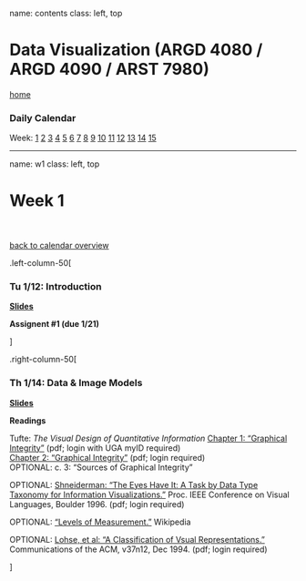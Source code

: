name: contents
class: left, top

# Data Visualization (ARGD 4080 / ARGD 4090 / ARST 7980)

[home](http://datavis-sp16.github.io/)

### Daily Calendar        

Week: [1](#w1) [2](#w2) [3](#w3) [4](#w4) [5](#w5) [6](#w6) [7](#w7) [8](#w8) [9](#w9) [10](#w10) [11](#w11) [12](#w12) [13](#w13) [14](#w14) [15](#w15)

---
name: w1
class: left, top
        
# Week 1<br><br>
[back to calendar overview](#contents)        

.left-column-50[### Tu 1/12: Introduction**[Slides](../lectures/intro)**

**Assignent #1 (due 1/21)**
]

.right-column-50[### Th 1/14: Data & Image Models

**[Slides](../lectures/datamodels)**

**Readings**  

Tufte: *The Visual Design of Quantitative Information*   [Chapter 1: “Graphical Integrity”](https://uga.view.usg.edu/d2l/le/content/1011508/viewContent/16327865/View) (pdf; login with UGA myID required)  
[Chapter 2: “Graphical Integrity”](https://uga.view.usg.edu/d2l/le/content/1011508/viewContent/16340127/View) (pdf; login required)  
OPTIONAL: c. 3: “Sources of Graphical Integrity”  

OPTIONAL: [Shneiderman: “The Eyes Have It: A Task by Data Type Taxonomy for Information Visualizations.”](https://uga.view.usg.edu/d2l/le/content/1011508/viewContent/16340893/View) Proc. IEEE Conference on Visual Languages, Boulder 1996. (pdf; login required) 

OPTIONAL: [“Levels of Measurement.”](http://en.wikipedia.org/wiki/Level_of_measurement) Wikipedia

OPTIONAL: [Lohse, et al: “A Classification of Vsual Representations.”](https://uga.view.usg.edu/d2l/le/content/1011508/viewContent/16342261/View) Communications of the ACM, v37n12, Dec 1994. (pdf; login required)

]

